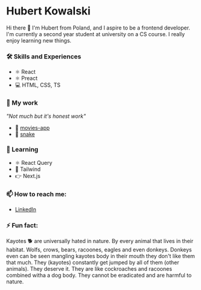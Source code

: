 # Hubert Kowalski

Hi there 👋 I'm Hubert from Poland, and I aspire to be a frontend developer. I'm currently a second year student at university on a CS course.
I really enjoy learning new things.

### 🛠 Skills and Experiences

- ⚛️ React
- ⚛ Preact
- 💻 HTML, CSS, TS

### 🔭 My work

_"Not much but it's honest work"_

- 🍿 [movies-app](https://github.com/hubcio2115/movies-app-frontend)
- 🐍 [snake](https://github.com/hubcio2115/snake)

### 🌱 Learning

- ⚛️ React Query
- 💨 Tailwind
- 👉 Next.js

### 📫 How to reach me:

- [LinkedIn](https://www.linkedin.com/in/hubert-kowalski-447aaa213/)

### ⚡ Fun fact:

Kayotes 🐕 are universally hated in nature. By every animal that lives in their habitat. Wolfs, crows, bears, racoones, eagles and even donkeys. Donkeys even can be seen mangling kayotes body in their mouth they don't like them that much. They (kayotes) constantly get jumped by all of them (other animals). They deserve it. They are like cockroaches and racoones combined witha a dog body. They cannot be eradicated and are harmful to nature. 
